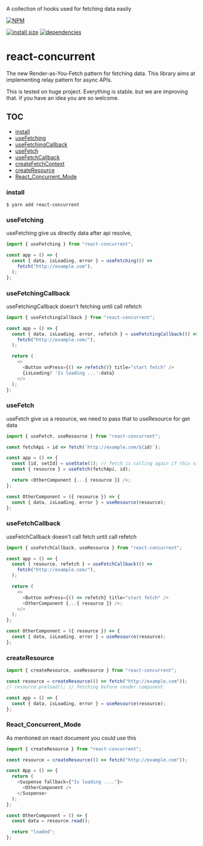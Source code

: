 A collection of hooks used for fetching data easily

[![NPM](https://nodei.co/npm/react-concurrent.png)](https://nodei.co/npm/react-concurrent/)

[![install size](https://packagephobia.now.sh/badge?p=react-concurrent)](https://packagephobia.now.sh/result?p=react-concurrent) [![dependencies](https://david-dm.org/poolkhord/react-concurrent.svg)](https://david-dm.org/poolkhord/react-concurrent.svg)

# react-concurrent

The new Render-as-You-Fetch pattern for fetching data. This library aims at implementing relay pattern for async APIs.

This is tested on huge project. Everything is stable. but we are improving that. if you have an idea you are so welcome.

## TOC

- [install](#install)
- [useFetching](#useFetching)
- [useFetchingCallback](#useFetchingCallback)
- [useFetch](#useFetch)
- [useFetchCallback](#useFetchCallback)
- [createFetchContext](#createFetchContext)
- [createResource](#createResource)
- [React_Concurrent_Mode](#React_Concurrent_Mode)

### install

`$ yarn add react-concurrent`

### useFetching

useFetching give us directly data after api resolve,

```js
import { useFetching } from "react-concurrent";

const app = () => {
  const { data, isLoading, error } = useFetching(() =>
    fetch("http://example.com"),
  );
};
```

### useFetchingCallback

useFetchingCallback doesn't fetching until call refetch

```js
import { useFetchingCallback } from "react-concurrent";

const app = () => {
  const { data, isLoading, error, refetch } = useFetchingCallback(() =>
    fetch("http://example.com/"),
  );

  return (
    <>
      <Button onPress={() => refetch()} title="start fetch" />
      {isLoading? 'Is loading ...':data}
    </>
  );
};
```

### useFetch

useFetch give us a resource, we need to pass that to useResource for get data

```js
import { useFetch, useResource } from "react-concurrent";

const fetchApi = id => fetch(`http://example.com/${id}`);

const app = () => {
  const [id, setId] = useState(1); // fetch is calling again if this state changed
  const { resource } = useFetch(fetchApi, id);

  return <OtherComponent {...{ resource }} />;
};

const OtherComponent = ({ resource }) => {
  const { data, isLoading, error } = useResource(resource);
};
```

### useFetchCallback

useFetchCallback doesn't call fetch until call refetch

```js
import { useFetchCallback, useResource } from "react-concurrent";

const app = () => {
  const { resource, refetch } = useFetchCallback(() =>
    fetch("http://example.com/"),
  );

  return (
    <>
      <Button onPress={() => refetch} title="start fetch" />
      <OtherComponent {...{ resource }} />;
    </>
  );
};

const OtherComponent = ({ resource }) => {
  const { data, isLoading, error } = useResource(resource);
};
```

### createResource

```js
import { createResource, useResource } from "react-concurrent";

const resource = createResource(() => fetch("http://example.com"));
// resource.preload(); // fetching before render component

const app = () => {
  const { data, isLoading, error } = useResource(resource);
};
```

### React_Concurrent_Mode

As mentioned on react document you could use this

```js
import { createResource } from "react-concurrent";

const resource = createResource(() => fetch("http://example.com"));

const App = () => {
  return (
    <Suspense fallback={"Is loading ...."}>
      <OtherComponent />
    </Suspense>
  );
};

const OtherComponent = () => {
  const data = resource.read();

  return "loaded";
};
```
